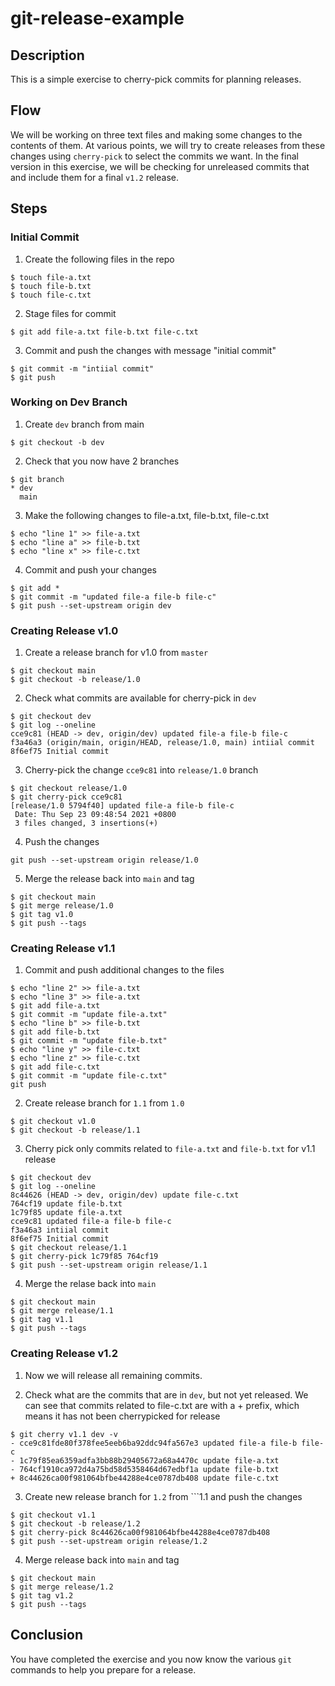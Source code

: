# git-release-example

## Description
This is a simple exercise to cherry-pick commits for planning releases. 

## Flow

We will be working on three text files and making some changes to the contents of them. At various points, we will try to create releases from these changes using ```cherry-pick``` to select the commits we want. In the final version in this exercise, we will be checking for unreleased commits that and include them for a final ```v1.2``` release.

## Steps

### Initial Commit

1. Create the following files in the repo
```
$ touch file-a.txt
$ touch file-b.txt
$ touch file-c.txt
```
2. Stage files for commit
```
$ git add file-a.txt file-b.txt file-c.txt
```
3. Commit and push the changes with message "initial commit"
```
$ git commit -m "intiial commit"
$ git push
```
### Working on Dev Branch

1. Create ```dev``` branch from main
```
$ git checkout -b dev
```
2. Check that you now have 2 branches
```
$ git branch
* dev
  main
```
3. Make the following changes to file-a.txt, file-b.txt, file-c.txt
```
$ echo "line 1" >> file-a.txt
$ echo "line a" >> file-b.txt
$ echo "line x" >> file-c.txt
```
4. Commit and push your changes
```
$ git add *
$ git commit -m "updated file-a file-b file-c"
$ git push --set-upstream origin dev
```

### Creating Release v1.0
1. Create a release branch for v1.0 from ```master```
```
$ git checkout main
$ git checkout -b release/1.0 
```
2. Check what commits are available for cherry-pick in ```dev```
```
$ git checkout dev
$ git log --oneline
cce9c81 (HEAD -> dev, origin/dev) updated file-a file-b file-c
f3a46a3 (origin/main, origin/HEAD, release/1.0, main) intiial commit
8f6ef75 Initial commit
```
3. Cherry-pick the change ```cce9c81``` into ```release/1.0``` branch
```
$ git checkout release/1.0
$ git cherry-pick cce9c81
[release/1.0 5794f40] updated file-a file-b file-c
 Date: Thu Sep 23 09:48:54 2021 +0800
 3 files changed, 3 insertions(+)
```
4. Push the changes

```
git push --set-upstream origin release/1.0
```

5. Merge the release back into ```main``` and tag

```
$ git checkout main
$ git merge release/1.0
$ git tag v1.0
$ git push --tags
```

### Creating Release v1.1

1. Commit and push additional changes to the files

```
$ echo "line 2" >> file-a.txt
$ echo "line 3" >> file-a.txt
$ git add file-a.txt
$ git commit -m "update file-a.txt"
$ echo "line b" >> file-b.txt
$ git add file-b.txt
$ git commit -m "update file-b.txt"
$ echo "line y" >> file-c.txt
$ echo "line z" >> file-c.txt
$ git add file-c.txt
$ git commit -m "update file-c.txt"
git push
```

2. Create release branch for ```1.1``` from ```1.0```

```
$ git checkout v1.0
$ git checkout -b release/1.1
```
3. Cherry pick only commits related to ```file-a.txt``` and ```file-b.txt``` for v1.1 release

```
$ git checkout dev
$ git log --oneline
8c44626 (HEAD -> dev, origin/dev) update file-c.txt
764cf19 update file-b.txt
1c79f85 update file-a.txt
cce9c81 updated file-a file-b file-c
f3a46a3 intiial commit
8f6ef75 Initial commit
$ git checkout release/1.1
$ git cherry-pick 1c79f85 764cf19
$ git push --set-upstream origin release/1.1
```
4. Merge the relase back into ```main```

```
$ git checkout main
$ git merge release/1.1
$ git tag v1.1
$ git push --tags
```

### Creating Release v1.2

1. Now we will release all remaining commits.

2. Check what are the commits that are in ```dev```, but not yet released. We can see that commits related to file-c.txt are with a + prefix, which means it has not been cherrypicked for release
```
$ git cherry v1.1 dev -v
- cce9c81fde80f378fee5eeb6ba92ddc94fa567e3 updated file-a file-b file-c
- 1c79f85ea6359adfa3bb88b29405672a68a4470c update file-a.txt
- 764cf1910ca972d4a75bd58d5358464d67edbf1a update file-b.txt
+ 8c44626ca00f981064bfbe44288e4ce0787db408 update file-c.txt
```
3. Create new release branch for ```1.2``` from ```1.1 and push the changes
```
$ git checkout v1.1
$ git checkout -b release/1.2
$ git cherry-pick 8c44626ca00f981064bfbe44288e4ce0787db408
$ git push --set-upstream origin release/1.2
```
4. Merge release back into ```main``` and tag
```
$ git checkout main
$ git merge release/1.2
$ git tag v1.2
$ git push --tags
```
## Conclusion
You have completed the exercise and you now know the various ```git``` commands to help you prepare for a release.
